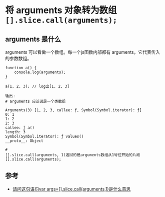 # 将 arguments 对象转为数组 `[].slice.call(arguments);`

## arguments 是什么

arguments 可以看做一个数组。每一个js函数内部都有 arguments，它代表传入的参数数组。

```
function a() {
    console.log(arguments);
}

a(1, 2, 3); // log出[1, 2, 3]

输出：
# arguments 应该说是一个类数组

Arguments(3) [1, 2, 3, callee: ƒ, Symbol(Symbol.iterator): ƒ]
0: 1
1: 2
2: 3
callee: ƒ a()
length: 3
Symbol(Symbol.iterator): ƒ values()
__proto__: Object

# 
[].slice.call(arguments, 1)返回的是arguments数组从1号位开始的片段
[].slice.call(arguments);
```



## 参考
- [请问这句语句var args=[].slice.call(arguments,1)是什么意思](https://segmentfault.com/q/1010000005643934)

